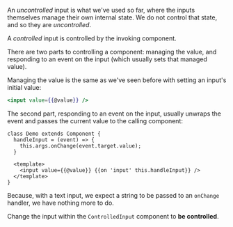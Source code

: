 An _uncontrolled_ input is what we've used so far, where the inputs themselves manage their own internal state. We do not control that state, and so they are _uncontrolled_.

A _controlled_ input is controlled by the invoking component. 

There are two parts to controlling a component: managing the value, and responding to an event on the input (which usually sets that managed value).


Managing the value is the same as we've seen before with setting an input's initial value:
```hbs
<input value={{@value}} />
```

The second part, responding to an event on the input, usually unwraps the event and passes the current value to the calling component:
```gjs
class Demo extends Component {
  handleInput = (event) => {
    this.args.onChange(event.target.value);
  }

  <template>
    <input value={{@value}} {{on 'input' this.handleInput}} />
  </template>
}
```

Because, with a text input, we expect a string to be passed to an `onChange` handler, we have nothing more to do. 

<p class="call-to-play">
  Change the input within the <code>ControlledInput</code> component 
  to <strong>be controlled</strong>.
</p>

